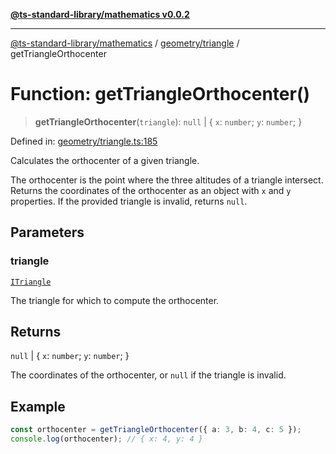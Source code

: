 [**@ts-standard-library/mathematics v0.0.2**](../../../README.md)

***

[@ts-standard-library/mathematics](../../../README.md) / [geometry/triangle](../README.md) / getTriangleOrthocenter

# Function: getTriangleOrthocenter()

> **getTriangleOrthocenter**(`triangle`): `null` \| \{ `x`: `number`; `y`: `number`; \}

Defined in: [geometry/triangle.ts:185](https://github.com/gabaudette/ts-stdlib/blob/725aff52e6f28b9942b278b955914b3ace9f325c/packages/mathematics/src/geometry/triangle.ts#L185)

Calculates the orthocenter of a given triangle.

The orthocenter is the point where the three altitudes of a triangle intersect.
Returns the coordinates of the orthocenter as an object with `x` and `y` properties.
If the provided triangle is invalid, returns `null`.

## Parameters

### triangle

[`ITriangle`](../interfaces/ITriangle.md)

The triangle for which to compute the orthocenter.

## Returns

`null` \| \{ `x`: `number`; `y`: `number`; \}

The coordinates of the orthocenter, or `null` if the triangle is invalid.

## Example

```typescript
const orthocenter = getTriangleOrthocenter({ a: 3, b: 4, c: 5 });
console.log(orthocenter); // { x: 4, y: 4 }
```
